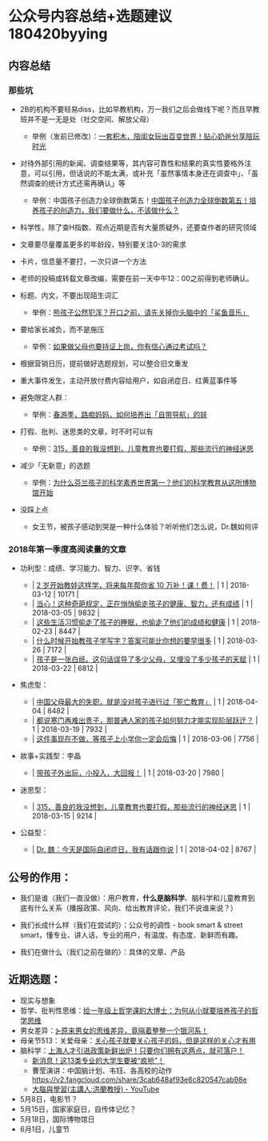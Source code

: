 # 公众号内容总结+选题建议180420byying

## 内容总结

### 那些坑
- 2B的机构不要轻易diss，比如早教机构，万一我们之后会做线下呢？而且早教班并不是一无是处（社交空间、解放父母）
  - 举例（发前已修改）：[一套积木，陪闺女玩出百变世界！贴心奶爸分享陪玩时光](https://mp.weixin.qq.com/s?__biz=MzAwNzUyODQxOQ==&mid=2651545085&idx=1&sn=91a44482a6d992cc4db319a60c1cb184&chksm=80833771b7f4be67f11a441a5257bdb6e821ee474620caf3189b2d307c5ed1207dcc438e9315#rd)

- 对待外部引用的新闻、调查结果等，其内容可靠性和结果的真实性要格外注意，可以引用，但话说的不能太满，或补充「虽然事情本身还在调查中」、「虽然调查的统计方式还需再确认」等
  - 举例：中国孩子创造力全球倒数第五！[中国孩子创造力全球倒数第五！培养孩子的创造力，我们要做什么，不该做什么？](https://mp.weixin.qq.com/s?__biz=MzAwNzUyODQxOQ==&mid=2651544938&idx=1&sn=d1adc4d7f19d01e9f99dac4c809a23da&scene=0#wechat_redirect&rd2werd=1#wechat_redirect)

- 科学性，除了查H指数、观点近期是否有大量质疑外，还要查作者的研究领域

- 文章要尽量覆盖更多的年龄段，特别要关注0-3的需求

- 卡片，信息量不要打，一次只讲一个方法

- 老师的投稿或转载文章改编，需要在前一天中午12：00之前得到老师确认。

- 标题、内文，不要出现陌生词汇
  - 举例：[熊孩子公然犯浑？开口之前，请先关掉你头脑中的「鲨鱼音乐」](https://mp.weixin.qq.com/s?__biz=MzAwNzUyODQxOQ==&mid=2651544758&idx=1&sn=dc41f243c27769d226b835d6f8a7f8d2&scene=0#wechat_redirect&rd2werd=1#wechat_redirect)

- 要给家长减负，而不是施压
  - 举例：[如果做父母也要持证上岗，你有信心通过考试吗？](https://mp.weixin.qq.com/s?__biz=MzAwNzUyODQxOQ==&mid=2651544922&idx=1&sn=561b080777edb8c43dec2c9b4d03fde6&chksm=808337d6b7f4bec0acc4b80c1e534948daad9643ac1f0c1b04885fac89967612d5b464b098f8#rd)

- 根据营销日历，提前做好选题规划，可以整合旧文重发

- 重大事件发生，主动开放付费内容给用户，如自闭症日、红黄蓝事件等

- 避免限定人群：
  - 举例：[春游季，路痴妈妈，如何培养出「自带导航」的娃](https://mp.weixin.qq.com/s?__biz=MzAwNzUyODQxOQ==&mid=2651544827&idx=1&sn=243da1f0b9da37b5ede13822f2b2faa5&chksm=80833677b7f4bf61fd129c0b7d9f18fbbeda8b3b79c77fdbbfc83f1e6c6bb8cb652f14bd1ab0#rd)

- 打假、批判、迷思类的文章，时不时可以有
  - 举例：[315，善良的我没想到，儿童教育也要打假，那些流行的神经迷思](https://mp.weixin.qq.com/s?__biz=MzAwNzUyODQxOQ==&mid=2651544687&idx=1&sn=015608f5be344b55cb4babac26b3e362&chksm=808336e3b7f4bff54ee17e50a9434d1b3076691a85c45acc9706a5f42911af656774b76a0dfa#rd)

- 减少「无新意」的选题
  - 举例：[为什么芬兰孩子的科学素养世界第一？他们的科学教育从这所博物馆开始](https://mp.weixin.qq.com/s?__biz=MzAwNzUyODQxOQ==&mid=2651544524&idx=1&sn=d625e39e9e4f758307ce3d489d92e1ac&chksm=80833140b7f4b8561aab70fc4eb6ab89a47e4dddb726d772a9b4fb197506f142375eff62b439#rd)

- 没踩上点
  - 女王节，被孩子感动到哭是一种什么体验？听听他们怎么说，Dr.魏如何评

### 2018年第一季度高阅读量的文章

- 功利型：成绩、学习能力、智力、识字、省钱
  - | [2 岁开始教娃这样学，将来每年帮你省 10 万补！课！费！](http://mp.weixin.qq.com/s?__biz=MzAwNzUyODQxOQ==&mid=2651544616&idx=1&sn=65adf3d4741dedf50abd93671d1fe84b&chksm=808336a4b7f4bfb2ddec68dbedf32c24e218dfbba5e619a73e56827db3ce2efea2e206f400ae#rd) | 1 | 2018-03-12 | 10171 |
  - | [当心！这种奇葩规定，正在悄悄偷走孩子的健康、智力，还有成绩](http://mp.weixin.qq.com/s?__biz=MzAwNzUyODQxOQ==&mid=2651544543&idx=1&sn=781b5740fa4dab35bd126926a43330c6&chksm=80833153b7f4b845841d6287b05ab62ae40600a45246c5d765d7199cdc88fd2b8d4b9f20d258#rd) | 1 | 2018-03-05 | 9832 |
  - | [这些生活习惯偷走了孩子的睡眠，也偷走了他们的成绩和健康](http://mp.weixin.qq.com/s?__biz=MzAwNzUyODQxOQ==&mid=2651544431&idx=1&sn=4316c94bea4c8cf004e28246e8985647&chksm=808331e3b7f4b8f572ddc55ccf80df32fd29634b69735db9803ba09ecd629324713ebbfe3943#rd) | 1 | 2018-02-23 | 8447 |
  - | [什么时候开始教孩子学写字？答案可能比你想的要早很多](http://mp.weixin.qq.com/s?__biz=MzAwNzUyODQxOQ==&mid=2651544800&idx=1&sn=84d2303769a9b5dc1638b3a5800a8cac&chksm=8083366cb7f4bf7adb1f960406d073a73924bf64e17cf67d7675e6ffa543f925555c85cb9e95#rd) | 1 | 2018-03-26 | 7172 |
  - | [孩子是一张白纸。这句话误导了多少父母，又埋没了多少孩子的天赋](http://mp.weixin.qq.com/s?__biz=MzAwNzUyODQxOQ==&mid=2651544770&idx=1&sn=de967c82c91f421932677055b3876b28&chksm=8083364eb7f4bf586fd6cde049c2fc968e05d0337915edca09d4d59337eb91fe5be5fb3bc1e0#rd) | 1 | 2018-03-22 | 6812 |

- 焦虑型：
  - | [中国父母最大的失职，就是没对孩子进行过「死亡教育」](http://mp.weixin.qq.com/s?__biz=MzAwNzUyODQxOQ==&mid=2651544882&idx=1&sn=c11821446835d89a70a1c3e4ffdafa34&chksm=808337beb7f4bea8a3dd8531436c74da67fbb904a3f764e4683b6759b3c5943ef6322c174dab#rd) | 1 | 2018-04-04 | 8482 |
  - | [都说寒门再难出贵子，那普通人家的孩子如何努力才能实现阶层跃迁？](http://mp.weixin.qq.com/s?__biz=MzAwNzUyODQxOQ==&mid=2651544733&idx=1&sn=0cde5196e1228ba3202e709cae4d143e&chksm=80833611b7f4bf075444a79834bfa723acead193e8689f13ad870dd2e96eb1df388c4a080215#rd) | 1 | 2018-03-19 | 7932 |
  - | [这件事现在不做，等孩子上小学你一定会后悔](http://mp.weixin.qq.com/s?__biz=MzAwNzUyODQxOQ==&mid=2651544560&idx=1&sn=e576223d458383c56439bf091f477878&chksm=8083317cb7f4b86af0c68c8ae85ff6b67986f41d411516a73d6eac1048d6a3bb31115ac09408#rd) | 1 | 2018-03-06 | 7756 |

- 故事+实践型：李晶
  - | [带孩子外出玩，小投入，大回报！](http://mp.weixin.qq.com/s?__biz=MzAwNzUyODQxOQ==&mid=2651544743&idx=1&sn=f84d76dd76afd877e6f4cf5cf73767fe&chksm=8083362bb7f4bf3dc1f5643e55719d301dbfb0a349b678fb7c18d993e5563602fbde09b4d276#rd) | 1 | 2018-03-20 | 7980 |

- 迷思型：
  - | [315，善良的我没想到，儿童教育也要打假，那些流行的神经迷思](http://mp.weixin.qq.com/s?__biz=MzAwNzUyODQxOQ==&mid=2651544687&idx=1&sn=015608f5be344b55cb4babac26b3e362&chksm=808336e3b7f4bff54ee17e50a9434d1b3076691a85c45acc9706a5f42911af656774b76a0dfa#rd) | 1 | 2018-03-15 | 9214 |

- 公益型：
  - | [Dr. 魏：今天是国际自闭症日，我有话跟你说](http://mp.weixin.qq.com/s?__biz=MzAwNzUyODQxOQ==&mid=2651544858&idx=1&sn=3ea91d6935f938351cec938c6c21685a&chksm=80833796b7f4be80286a99dea56e255d2f97289f2f1e6d3189e882ef1074e121ae21b165756c#rd) | 1 | 2018-04-02 | 8767 |

## 公号的作用：
- 我们是谁（我们一直没做）：用户教育，**什么是脑科学**、脑科学和儿童教育到底有什么关系（播报政策、风向、给出教育评论，我们不说谁来说？）

- 我们长成什么样（我们在尝试的）：公众号的调性 - book smart & street smart，懂专业、讲人话，专业的用户，有温度、有态度、新鲜而有趣。

- 我们在做什么（我们之前在做的）：具体的文章、产品


## 近期选题：
- 现实与想象
- 哲学、批判性思维：[给一年级上哲学课的大博士：为何从小就要培养孩子的哲学思维](https://mp.weixin.qq.com/s?__biz=MzA3MDA2MDczMA==&mid=2651568898&idx=1&sn=9efe3d08f20e39b0a43d9e3918b53c62&chksm=853d84d7b24a0dc1d5890cc915b3183fc124323bd0b4b1c8449eb65c57d4205833fff538ce9a&mpshare=1&scene=1&srcid=0420H8jfdOmbC7S70UaQ2zzb&rd2werd=1#wechat_redirect)
- 男女差异：[⊱原来男女的思维差异，竟隔着整整一个银河系！](https://mp.weixin.qq.com/s?__biz=MjM5NTE2NTUyMA==&mid=2652508588&idx=1&sn=9c7ed0e3626351ebdd319637c6b75932&scene=0#wechat_redirect)
- 母亲节513：关爱母亲：[关心孩子就要关心孩子的妈，但是这样的关心才有用](https://mp.weixin.qq.com/s?__biz=MzI0MzE0MzUzNA==&mid=2649137629&idx=1&sn=21799d0dc0758229f2be500849ad2875&chksm=f16387dcc6140ecab338304aac0e667d5acead156848b0c18242dc80b16f433a3c1ff18eb0d7&mpshare=1&scene=1&srcid=0419RQ3jBVFkxP932uUs4bLI&rd2werd=1#wechat_redirect)
- 脑科学：[上海人才引进政策新鲜出炉！只要你们拥有这两点，就可落户！](https://mp.weixin.qq.com/s?__biz=MzA4NTczNjcwMw==&mid=2650642344&idx=1&sn=ba7cb169582fce6285f13624c4b1c71d&scene=0#wechat_redirect)
  - [新消息！这13类专业的大学生要被“疯抢”！](https://mp.weixin.qq.com/s?__biz=MjM5OTAzNDE3NA==&mid=2659621193&idx=1&sn=efd590e5b151611fff347bfb0f836ead&scene=0#wechat_redirect)
  - 曹莹演讲：中国脑计划、韦钰、各高校的动作 https://v2.fangcloud.com/share/3cab648af93e6c820547cab98e
  - [大腦與學習(主講人:洪蘭教授) - YouTube](https://www.youtube.com/watch?v=uf_dAGlDRWI)
- 5月8日，电影节？
- 5月15日，国家家庭日，自传体记忆？
- 5月18日，国际博物馆日
- 6月1日，儿童节
